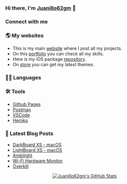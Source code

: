 ### Hi there, I'm [Juanillo62gm][website] 👋

### Connect with me


### 🌎 My websites
- This is my main [website][website] where I post all my projects.
- On this [portfolio][portfolio] you can check all my skills.
- Here is my iOS package [repository][repo].
- On [store][store] you can get my latest themes.

### 👨‍💻 Languages

### 🛠️ Tools
- [Github Pages](https://pages.github.com/)
- [Postman](https://www.postman.com/)
- [VSCode](https://code.visualstudio.com/)
- [Heroku](https://www.heroku.com/)

### 📕 Latest Blog Posts
<!-- BLOG-POST-LIST:START -->
- [DarkBoard XS - macOS](https://juanillo62gm.com/projects/darkboardxs-macos/)
- [LightBoard XS - macOS](https://juanillo62gm.com/projects/lightboardxs-macos/)
- [Ambilight](https://juanillo62gm.com/projects/ambilight/)
- [Wi-Fi Hardware Monitor](https://juanillo62gm.com/projects/wifi-hardware-monitor/)
- [Overkill](https://juanillo62gm.com/projects/overkill/)
<!-- BLOG-POST-LIST:END -->

<p align="center">
  <a href="https://github.com/juanillo62gm"><img src="https://github-readme-stats.vercel.app/api?username=juanillo62gm&show_icons=true&include_all_commits=true&count_private=true" alt="Juanillo62gm's GitHub Stats"></a>
</p>

[website]: https://juanillo62gm.com
[portfolio]: https://portfolio.juanillo62gm.com
[repo]: https://repo.juanillo62gm.com
[store]: https://store.juanillo62gm.com
[twitter]: https://twitter.com/juanillo62gm
